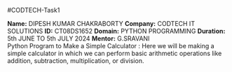 #CODTECH-Task1

**Name:** DIPESH KUMAR CHAKRABORTY
**Company:** CODTECH IT SOLUTIONS
**ID:** CT08DS1652
**Domain:** PYTHON PROGRAMMING
**Duration:** 5th JUNE TO 5th JULY 2024
**Mentor:** G.SRAVANI
<br>
Python Program to Make a Simple Calculator :
Here we will be making a simple calculator in which we can perform basic arithmetic operations like addition, subtraction, multiplication, or division.

